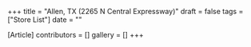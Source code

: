 +++
title = "Allen, TX (2265 N Central Expressway)"
draft = false
tags = ["Store List"]
date = ""

[Article]
contributors = []
gallery = []
+++